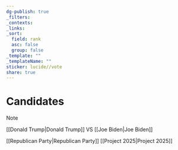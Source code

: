 ```yaml
---
dg-publish: true
_filters: 
_contexts: 
_links: 
_sort:
  field: rank
  asc: false
  group: false
_template: ""
_templateName: ""
sticker: lucide//vote
share: true
---
```

# Candidates

> [!NOTE]
> [[Donald Trump|Donald Trump]] 
> VS
> [[Joe Biden|Joe Biden]]

[[Republican Party|Republican Party]]
[[Project 2025|Project 2025]]
